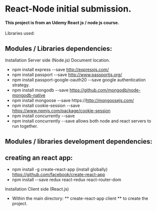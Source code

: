 # React-Node initial submission.

#### This project is from an Udemy React js / node js course.

Libraries used:

## Modules / Libraries dependencies:

Installation Server side (Node.js)                                                                Document location.

* npm install express --save                                                  http://expressjs.com/
* npm install passport --save                                                 http://www.passportjs.org/
* npm install passport-google-oauth20 --save            google authentication strategy.
* npm install mongodb --save                                                  https://github.com/mongodb/node-mongodb-native
* npm install mongoose --save                                                 https://http://mongoosejs.com/
* npm install cookie-session --save                                           https://www.npmjs.com/package/cookie-session
* npm install concurrently --save
* npm install concurrently --save               allows both node and react servers to run together.



## Modules / libraries development dependencies:


## creating an react app:
* npm install -g create-react-app                       (install globally)    https://github.com/facebook/create-react-app
* npm install --save redux react-redux react-router-dom

Installation Client side (React.js)

* Within the main directory: ** create-react-app client ** to create the project. 

